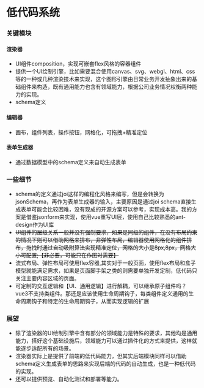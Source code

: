 # 低代码系统

### 关键模块

#### 渲染器

* UI组件composition，实现可嵌套flex风格的容器组件
* 提供一个UI绘制引擎，比如需要混合使用canvas、svg、webgl、html、css等的一种或几种渲染技术来实现，这个图形引擎由日常业务开发抽象出来的基础组件来构造，既有通用能力也含有领域能力，根据公司业务情况权衡两种能力的实现。
* schema定义

#### 编辑器
* 画布，组件列表，操作按钮，网格化，可拖拽+精准定位
#### 表单生成器
* 通过数据模型中的schema定义来自动生成表单

### 一些细节
* schema的定义通过joi这样的编程化风格来编写，但是会转换为jsonSchema，再作为表单生成器的输入，主要原因是通过joi schema直接生成表单可能会比较困难，没有现成的开源方案可以参考，实现成本高。我的方案是借鉴jsonform来实现，使用vue重写UI层，使用自己比较熟悉的ant-design作为UI库
* ~~UI组件的层级关系一般并没有强制要求，如果是同级的组件，在没有布局约束的情况下则可以借助网格来排布，非弹性布局，编辑器使用网格化的组件排布，拖拽时通过自动吸附算法实现精准定位，网格的大小是8px,8px，网格大小可配置;【非必要，可能只在作图时需要】~~
* 流式布局、弹性布局可使用flex容器,其实对于一般页面，使用flex布局和盒子模型就能满足需求，如果是页面脚手架之类的则需要单独开发定制，低代码只关注主要内容区域的页面。
* 可定制的交互逻辑和【UI、通用逻辑】进行解耦，可以继承原子组件吗？vue3不支持类组件。那还是应该使用生命周期钩子，每类组件定义通用的生命周期钩子和特定的生命周期钩子，从而实现逻辑的扩展

### 展望
* 除了渲染器的UI绘制引擎中含有部分的领域能力是特殊的要求，其他均是通用能力，搭好这个基础设施后，领域能力可以通过插件化的方式来提供，这样就能逐步适配所有的场景。
* 渲染器实际上是提供了前端的低代码能力，但其实后端模块同样可以借助schema定义生成表单的思路来实现后端的代码的自动生成，也是一种低代码的实现。
* 还可以提供预览、自动化测试和部署等能力。

